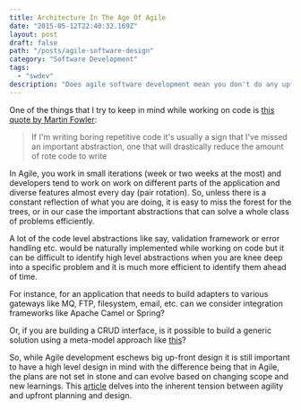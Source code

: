 ```yaml
---
title: Architecture In The Age Of Agile
date: "2015-05-12T22:40:32.169Z"
layout: post
draft: false
path: "/posts/agile-software-design"
category: "Software Development"
tags:
  - "swdev"
description: "Does agile software development mean you don't do any upfront architecture?"
---
```


One of the things that I try to keep in mind while working on code is [this quote by Martin Fowler](http://martinfowler.com/bliki/PairProgrammingMisconceptions.html):

>If I'm writing boring repetitive code it's usually a sign that I've missed an important abstraction, one that will drastically reduce the amount of rote code to write

In Agile, you work in small iterations (week or two weeks at the most) and developers tend to work on work on different parts of the application and diverse features almost every day (pair rotation). So, unless there is a constant reflection of what you are doing, it is easy to miss the forest for the trees, or in our case the important abstractions that can solve a whole class of problems efficiently.

A lot of the code level abstractions like say, validation framework or error handling etc. would be naturally implemented while working on code but it can be difficult to identify high level abstractions when you are knee deep into a specific problem and it is much more efficient to identify them ahead of time.

For instance, for an application that needs to build adapters to various gateways like MQ, FTP, filesystem, email, etc. can we consider integration frameworks like Apache Camel or Spring?

Or, if you are building a CRUD interface, is it possible to build a generic solution using a meta-model approach like [this](https://www.playframework.com/documentation/1.2.3/crud)?

So, while Agile development eschews big up-front design it is still important to have a high level design in mind with the difference being that in Agile, the plans are not set in stone and can evolve based on changing scope and new learnings.  This [article](http://www.infoq.com/news/2010/05/agile-architecture-partnership) delves into the inherent tension between agility and upfront planning and design.